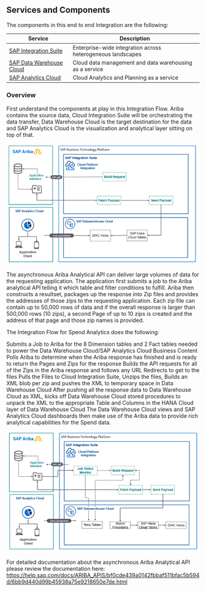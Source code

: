 ## Services and Components

The components in this end to end Integration are the following:

|Service | Description|
---------|---------
|[SAP Integration Suite](https://discovery-center.cloud.sap/serviceCatalog/integration-suite/?region=all&tab=service_plan) | Enterprise-wide integration across heterogeneous landscapes|
|[SAP Data Warehouse Cloud](https://discovery-center.cloud.sap/#/serviceCatalog/sap-data-warehouse-cloud/?service_plan=standard&region=all&tab=service_plan) | Cloud data management and data warehousing as a service|
|[SAP Analytics Cloud](https://discovery-center.cloud.sap/#/serviceCatalog/sap-analytics-cloud/?region=all&tab=service_plan) | Cloud Analytics and Planning as a service|

 

### Overview

First understand the components at play in this Integration Flow.  Ariba contains the source data, Cloud Integration Suite will be orchestrating the data transfer, Data Warehouse Cloud is the target destination for the data and SAP Analytics Cloud is the visualization and analytical layer sitting on top of that. 

![alt text](/Tutorial/images/OverviewMarketecture.png)

The asynchronous Ariba Analytical API can deliver large volumes of data for the requesting application.  The application first submits a job to the Ariba analytical API telling it which table and filter conditions to fulfill.  Ariba then constructs a resultset, packages up the response into Zip files and provides the addresses of those zips to the requesting application.  Each zip file can contain up to 50,000 rows of data and if the overall response is larger than 500,000 rows (10 zips), a second Page of up to 10 zips is created and the address of that page and those zip names is provided.

The Integration Flow for Spend Analytics does the following:

Submits a Job to Ariba for the 8 Dimension tables and 2 Fact tables needed to power the Data Warehouse Cloud/SAP Analytics Cloud Business Content
Polls Ariba to determine when the Ariba response has finished and is ready to return the Pages and Zips for the response
Builds the API requests for all of the Zips in the Ariba response and follows any URL Redirects to get to the files
Pulls the Files to Cloud Integration Suite, Unzips the files, Builds an XML blob per zip and pushes the XML to temporary space in Data Warehouse Cloud
After pushing all the response data to Data Warehouse Cloud as XML, kicks off Data Warehouse Cloud stored procedures to unpack the XML to the appropriate Table and Columns in the HANA Cloud layer of Data Warehouse Cloud
The Data Warehouse Cloud views and SAP Analytics Cloud dashboards then make use of the Ariba data to provide rich analytical capabilities for the Spend data.

![alt text](/Tutorial/images/DetailedMarketecture.png)


For detailed documentation about the asynchronous Ariba Analytical API please review the documentation here: https://help.sap.com/docs/ARIBA_APIS/bf0cde439a0142fbbaf511bfac5b594d/6bb9d440d99b45938a75e9218650e7de.html
